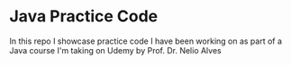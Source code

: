 # Java Practice Code

In this repo I showcase practice code I have been working on as part of a Java course I'm taking on Udemy by Prof. Dr. Nelio Alves
